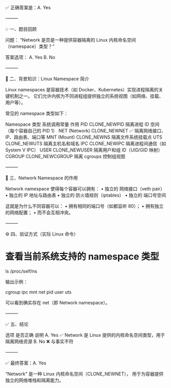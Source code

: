 ✅ 正确答案是：A. Yes

⸻

💡 一、题目回顾

问题：
“Network 是否是一种提供容器隔离的 Linux 内核命名空间（namespace）类型？”

答案选项：
A. Yes
B. No

⸻

🧱 二、背景知识：Linux Namespace 简介

Linux namespaces 是容器技术（如 Docker、Kubernetes）实现进程隔离的关键机制之一。
它们允许内核为不同进程组提供独立的系统视图（如网络、挂载、用户等）。

常见的 namespace 类型如下：

Namespace 类型	系统调用常量	作用
PID	CLONE_NEWPID	隔离进程 ID 空间（每个容器自己的 PID 1）
NET (Network)	CLONE_NEWNET	✅ 隔离网络接口、IP、路由表、端口等
MNT (Mount)	CLONE_NEWNS	隔离文件系统挂载点
UTS	CLONE_NEWUTS	隔离主机名和域名
IPC	CLONE_NEWIPC	隔离进程间通信（如 System V IPC）
USER	CLONE_NEWUSER	隔离用户和组 ID（UID/GID 映射）
CGROUP	CLONE_NEWCGROUP	隔离 cgroups 控制组视图


⸻

🧩 三、Network Namespace 的作用

Network namespace 使得每个容器可以拥有：
	•	独立的 网络接口（veth pair）
	•	独立的 IP 地址与路由表
	•	独立的 防火墙规则（iptables）
	•	独立的 端口号空间

这就是为什么不同容器可以：
	•	拥有相同的端口号（如都监听 80）；
	•	拥有独立的网络配置；
	•	而不会互相冲突。

⸻

⚙️ 四、验证方式（实际 Linux 命令）

# 查看当前系统支持的 namespace 类型
ls /proc/self/ns

输出示例：

cgroup  ipc  mnt  net  pid  user  uts

可以看到确实存在 net（即 Network namespace）。

⸻

✅ 五、结论

选项	是否正确	说明
A. Yes	✅	Network 是 Linux 提供的内核命名空间类型，用于隔离网络资源
B. No	❌	与事实不符


⸻

✅ 最终答案：A. Yes

“Network” 是一种 Linux 内核命名空间（CLONE_NEWNET），
用于为容器提供独立的网络堆栈和隔离能力。